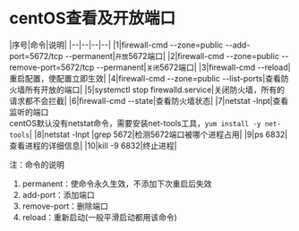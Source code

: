 # centOS查看及开放端口
|序号|命令|说明|
|--|--|--|--|
|1|firewall-cmd --zone=public --add-port=5672/tcp --permanent|`开放`5672端口|
|2|firewall-cmd --zone=public --remove-port=5672/tcp --permanent|`关闭`5672端口|
|3|firewall-cmd --reload|重启配置，使配置立即生效|
|4|firewall-cmd --zone=public --list-ports|查看防火墙所有开放的端口|
|5|systemctl stop firewalld.service|关闭防火墙，所有的请求都不会拦截|
|6|firewall-cmd --state|查看防火墙状态|
|7|netstat -lnpt|查看监听的端口</br>centOS默认没有netstat命令，需要安装net-tools工具，`yum install -y net-tools`|
|8|netstat -lnpt \|grep 5672|检测5672端口被哪个进程占用|
|9|ps 6832|查看进程的详细信息|
|10|kill -9 6832|终止进程|

注：命令的说明
1. permanent：使命令永久生效，不添加下次重启后失效
2. add-port：添加端口
3. remove-port：删除端口
4. reload：重新启动(一般平滑启动都用该命令)
